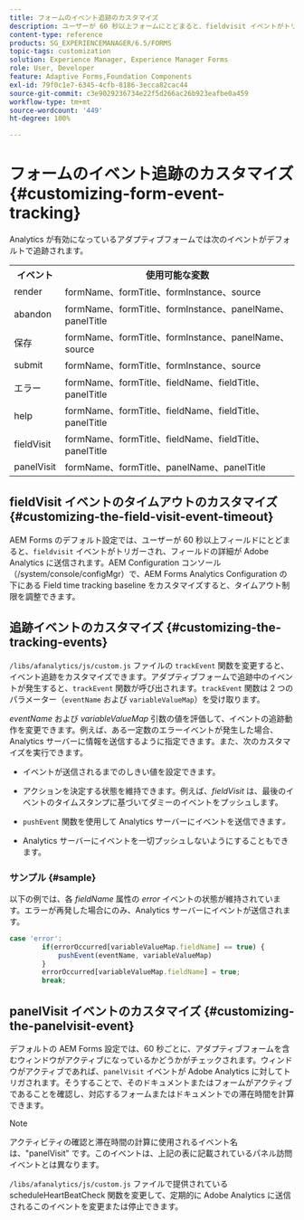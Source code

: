 ```yaml
---
title: フォームのイベント追跡のカスタマイズ
description: ユーザーが 60 秒以上フォームにとどまると、fieldvisit イベントがトリガーされ、フィールドの詳細が Adobe SiteCatalyst に送信されます。
content-type: reference
products: SG_EXPERIENCEMANAGER/6.5/FORMS
topic-tags: customization
solution: Experience Manager, Experience Manager Forms
role: User, Developer
feature: Adaptive Forms,Foundation Components
exl-id: 79f0c1e7-6345-4cfb-8186-3ecca82cac44
source-git-commit: c3e9029236734e22f5d266ac26b923eafbe0a459
workflow-type: tm+mt
source-wordcount: '449'
ht-degree: 100%

---
```


# フォームのイベント追跡のカスタマイズ {#customizing-form-event-tracking}

Analytics が有効になっているアダプティブフォームでは次のイベントがデフォルトで追跡されます。

<table>
 <tbody>
  <tr>
   <th>イベント</th>
   <th>使用可能な変数</th>
  </tr>
  <tr>
   <td>render</td>
   <td>formName、formTitle、formInstance、source</td>
  </tr>
  <tr>
   <td>abandon</td>
   <td>formName、formTitle、formInstance、panelName、panelTitle</td>
  </tr>
  <tr>
   <td>保存</td>
   <td>formName、formTitle、formInstance、panelName、source</td>
  </tr>
  <tr>
   <td>submit</td>
   <td>formName、formTitle、formInstance、source</td>
  </tr>
  <tr>
   <td>エラー</td>
   <td>formName、formTitle、fieldName、fieldTitle、panelTitle</td>
  </tr>
  <tr>
   <td>help</td>
   <td>formName、formTitle、fieldName、fieldTitle、panelTitle</td>
  </tr>
  <tr>
   <td>fieldVisit</td>
   <td>formName、formTitle、fieldName、fieldTitle、panelTitle<br /> </td>
  </tr>
  <tr>
   <td>panelVisit</td>
   <td>formName、formTitle、panelName、panelTitle</td>
  </tr>
 </tbody>
</table>

## fieldVisit イベントのタイムアウトのカスタマイズ {#customizing-the-field-visit-event-timeout}

AEM Forms のデフォルト設定では、ユーザーが 60 秒以上フィールドにとどまると、`fieldvisit` イベントがトリガーされ、フィールドの詳細が Adobe Analytics に送信されます。AEM Configuration コンソール（/system/console/configMgr）で、AEM Forms Analytics Configuration の下にある Field time tracking baseline をカスタマイズすると、タイムアウト制限を調整できます。

## 追跡イベントのカスタマイズ {#customizing-the-tracking-events}

`/libs/afanalytics/js/custom.js` ファイルの `trackEvent` 関数を変更すると、イベント追跡をカスタマイズできます。アダプティブフォームで追跡中のイベントが発生すると、`trackEvent` 関数が呼び出されます。`trackEvent` 関数は 2 つのパラメーター（`eventName` および `variableValueMap`）を受け取ります。

*eventName* および *variableValueMap* 引数の値を評価して、イベントの追跡動作を変更できます。例えば、ある一定数のエラーイベントが発生した場合、Analytics サーバーに情報を送信するように指定できます。また、次のカスタマイズを実行できます。

* イベントが送信されるまでのしきい値を設定できます。
* アクションを決定する状態を維持できます。例えば、*fieldVisit* は、最後のイベントのタイムスタンプに基づいてダミーのイベントをプッシュします。
* `pushEvent` 関数を使用して Analytics サーバーにイベントを送信できます&#x200B;*。*

* Analytics サーバーにイベントを一切プッシュしないようにすることもできます。

### サンプル {#sample}

以下の例では、各 *fieldName* 属性の *error* イベントの状態が維持されています。エラーが再発した場合にのみ、Analytics サーバーにイベントが送信されます。

```javascript
case 'error':
        if(errorOccurred[variableValueMap.fieldName] == true) {
            pushEvent(eventName, variableValueMap)
        }
        errorOccurred[variableValueMap.fieldName] = true;
        break;
```

## panelVisit イベントのカスタマイズ {#customizing-the-panelvisit-event}

デフォルトの AEM Forms 設定では、60 秒ごとに、アダプティブフォームを含むウィンドウがアクティブになっているかどうかがチェックされます。ウィンドウがアクティブであれば、`panelVisit` イベントが Adobe Analytics に対してトリガされます。そうすることで、そのドキュメントまたはフォームがアクティブであることを確認し、対応するフォームまたはドキュメントでの滞在時間を計算できます。

>[!NOTE]
>
>アクティビティの確認と滞在時間の計算に使用されるイベント名は、&quot;panelVisit&quot; です。このイベントは、上記の表に記載されているパネル訪問イベントとは異なります。

`/libs/afanalytics/js/custom.js` ファイルで提供されている scheduleHeartBeatCheck 関数を変更して、定期的に Adobe Analytics に送信されるこのイベントを変更または停止できます。
